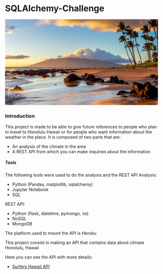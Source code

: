 # SQLAlchemy-Challenge

[![](Resources/img/hawaii.jpg)]()        

### Introduction

This project is made to be able to give future references to people who plan to travel to Honolulu Hawaii or for people who want information about the weather in the place. It is composed of two parts that are:
- An analysis of the climate in the area
- A REST API from which you can make inquiries about the information

##### Tools

The following tools were used to do the analysis and the REST API
Analysis:
- Python (Pandas, matplotlib, sqlalchemy)
- Jupyter Notebook
- SQL

REST API:
- Python (flask, datetime, pymongo, os)
- NoSQL
- MongoDB

The platform used to mount the API is Heroku



This project consist in making an API that contains data about climate Honolulu, Hawaii

Here you can see the API with more details:
- [Surfers Hawaii API](https://enr1qu319-api-hawaii-climate.herokuapp.com "API")

